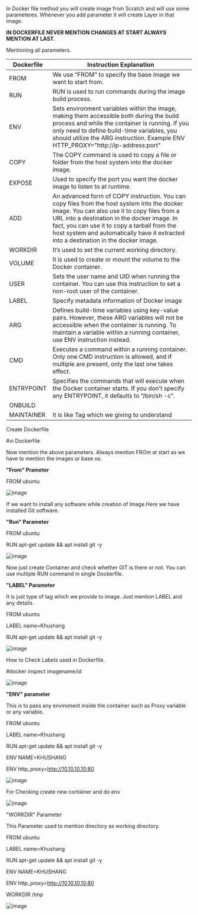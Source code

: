 In Docker file method you will create image from Scratch and will use some parameteres. Whenever you add parameter it will create Layer in that image.

**IN DOCKERFILE NEVER MENTION CHANGES AT START ALWAYS MENTION AT LAST.**

Mentioning all parameters.

 | Dockerfile     | Instruction	Explanation      | 
  | ------------- | ------------- | 
  | FROM        | We use “FROM” to specify the base image we want to start from.|
  | RUN	       | RUN is used to run commands during the image build process.| 
  | ENV		    | Sets environment variables within the image, making them accessible both during the build process and while the container is running. If you only need to   define             build-time variables, you should utilize the ARG instruction. Example ENV HTTP_PROXY="http://ip-address:port"|
  | COPY		        | The COPY command is used to copy a file or folder from the host system into the docker image.|
  | EXPOSE		        | Used to specify the port you want the docker image to listen to at runtime.| 
  | ADD			        | An advanced form of COPY instruction. You can copy files from the host system into the docker image. You can also use it to copy files from a URL into a destination in      the       docker image. In fact, you can use it to copy a tarball from the host system and automatically have it extracted into a destination in the docker image.|
  | WORKDIR			        | It’s used to set the current working directory.|
  |VOLUME|	It is used to create or mount the volume to the Docker container.|
  |USER|	Sets the user name and UID when running the container. You can use this instruction to set a non-root user of the container.|
  |LABEL|	Specify metadata information of Docker image|
  |ARG|	Defines build-time variables using key-value pairs. However, these ARG variables will not be accessible when the container is running. To maintain a variable within a running container, use  ENV instruction instead.|
  |CMD|	Executes a command within a running container. Only one CMD instruction is allowed, and if multiple are present, only the last one takes effect.|
  |ENTRYPOINT|	Specifies the commands that will execute when the Docker container starts. If you don’t specify any ENTRYPOINT, it defaults to “/bin/sh -c”.|
  |ONBUILD| |
  |MAINTAINER| It is like Tag which we giving to understand|

  Create Dockerfile

  #vi Dockerfile

  Now mention the above parameters. Always mention FROm at start as we have to mention the images or base os.

  **"From" Prameter**
  
  FROM ubuntu
  
  ![image](https://github.com/Khushang49/Docker/assets/95266353/602fce65-01f0-4cdb-bcf7-bba0e495ea30)

  If we want to install any software while creation of Image.Here we have installed Git software.

  **"Run" Parameter**

  FROM ubuntu
  
  RUN apt-get update && apt install git -y

 ![image](https://github.com/Khushang49/Docker/assets/95266353/913e7f0d-2729-49c8-ae47-98cdb8ea80d9)

  Now just create Container and check whether GIT is there or not. You can use multiple RUN command in single Dockerfile.

  **"LABEL" Parameter**

  It is just type of tag which we provide to image. Just mention LABEL and any details.

  FROM ubuntu
  
  LABEL name=Khushang
  
  RUN apt-get update && apt install git -y

  ![image](https://github.com/Khushang49/Docker/assets/95266353/003a4af3-ecf9-412b-b634-cc433218c2b9)

  How to Check Labels used in Dockerfile.

  #docker inspect imagename/id

  ![image](https://github.com/Khushang49/Docker/assets/95266353/338df667-85d4-4fca-b189-6f4657cc1338)


  **"ENV" parameter**

  This is to pass any enviroment inside the container such as Proxy variable or any variable.
  
  FROM ubuntu
  
  LABEL name=Khushang
  
  RUN apt-get update && apt install git -y

  ENV NAME=KHUSHANG

  ENV http_proxy=http://10.10.10.10:80 
  
  ![image](https://github.com/Khushang49/Docker/assets/95266353/306282b1-2738-43b2-9670-2fbfc9c754b6)


  For Checking create new container and do env

  ![image](https://github.com/Khushang49/Docker/assets/95266353/b57058b8-151d-4237-8e1b-918837c92e96)


  "WORKDIR" Parameter

   This Parameter used to mention directory as working directory.

   FROM ubuntu
  
   LABEL name=Khushang
  
   RUN apt-get update && apt install git -y

   ENV NAME=KHUSHANG

   ENV http_proxy=http://10.10.10.10:80 

   WORKDIR /tmp
   
   ![image](https://github.com/Khushang49/Docker/assets/95266353/03894309-bcd1-4247-b1f7-c0bea0ceed0f)



  


  

  

